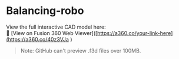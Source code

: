 # Balancing-robo

View the full interactive CAD model here:  
🔗 [View on Fusion 360 Web Viewer]([https://a360.co/your-link-here](https://a360.co/40z3VJa )

> Note: GitHub can't preview .f3d files over 100MB.
